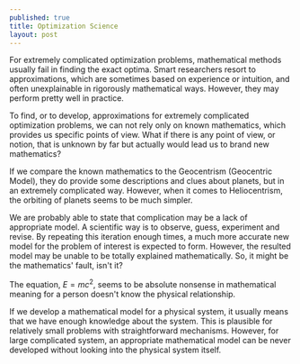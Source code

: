 ```yaml
---
published: true
title: Optimization Science
layout: post
---
```

For extremely complicated optimization problems, mathematical methods usually fail in finding the exact optima. Smart researchers resort to approximations, which are sometimes based on experience or intuition, and often unexplainable in rigorously mathematical ways. However, they may perform pretty well in practice.

To find, or to develop, approximations for extremely complicated optimization problems, we can not rely only on known mathematics, which provides us specific points of view. What if there is any point of view, or notion, that is unknown by far but actually would lead us to brand new mathematics?

If we compare the known mathematics to the Geocentrism (Geocentric Model), they do provide some descriptions and clues about planets, but in an extremely complicated way. However, when it comes to Heliocentrism, the orbiting of planets seems to be much simpler.

We are probably able to state that complication may be a lack of appropriate model. A scientific way is to observe, guess, experiment and revise. By repeating this iteration enough times, a much more accurate new model for the problem of interest is expected to form. However, the resulted model may be unable to be totally explained mathematically. So, it might be the mathematics' fault, isn't it?

The equation, $E=mc^{2}$, seems to be absolute nonsense in mathematical meaning for a person doesn't know the physical relationship. 

If we develop a mathematical model for a physical system, it usually means that we have enough knowledge about the system. This is plausible for relatively small problems with straightforward mechanisms. However, for large complicated system, an appropriate mathematical model can be never developed without looking into the physical system itself.



